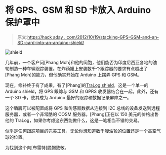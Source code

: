 # 将 GPS、GSM 和 SD 卡放入 Arduino 保护罩中

> 原文:[https://hack aday . com/2012/10/19/stacking-GPS-GSM-and-an-SD-card-into-an-arduino-shield/](https://hackaday.com/2012/10/19/stacking-gps-gsm-and-an-sd-card-into-an-arduino-shield/)

![](../Images/282c2ce37bb10a0f67eaf2313cc22aaf.png "shield")

几年前，一个客户问[Phang Moh]和他的同胞，他们能否为印度尼西亚各地的油轮制造一种车辆跟踪装置。在炸药罐上安装数千个跟踪器的要求有点超出了[Phang Moh]的能力，但他确实开始在 Arduino 上摆弄 GPS 和 GSM。

现在，修补终于有了成果，有了[Phang]的[TraLog shield](http://www.rocketscream.com/blog/2012/10/17/vehicle-tracking-logging-using-tralog-shield/)，这是一个单一的 Arduino shield，将 GPS 跟踪与 GSM 和 GPRS 收发器结合在一起。此外，还有一个 SD 卡，使其成为 Arduino 最好的跟踪和数据记录屏障之一。

这个盾牌可以被配置成将 GPS 和传感器数据从连接到 I2C 总线的设备发送到远程服务器，或者一个非常酷的 COSM 服务器。[Phang]正在以 150 美元的价格出售他的 TraLog，如果你考虑这东西能做什么，这是一笔相当不错的交易。

似乎是任何跟踪项目的完美工具，无论你想知道数千艘油轮的位置还是一个高空气球的位置。

为找到这个向[布雷特]脱帽致敬。